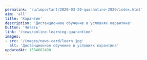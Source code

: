 ```yaml
---
permalink: 'ru/important/2020-03-20-quarantine-2020/index.html'
aim: 'all'
title: 'Карантин'
description: 'Дистанционное обучение в условиях карантина'
button: 'Читать'
link: '/news/online-learning-quarantine'
images:
- src: '/images/news-card/learn.jpg'
  alt: 'Дистанционное обучение в условиях карантина'
updatedAt: 1584662400
---
```


